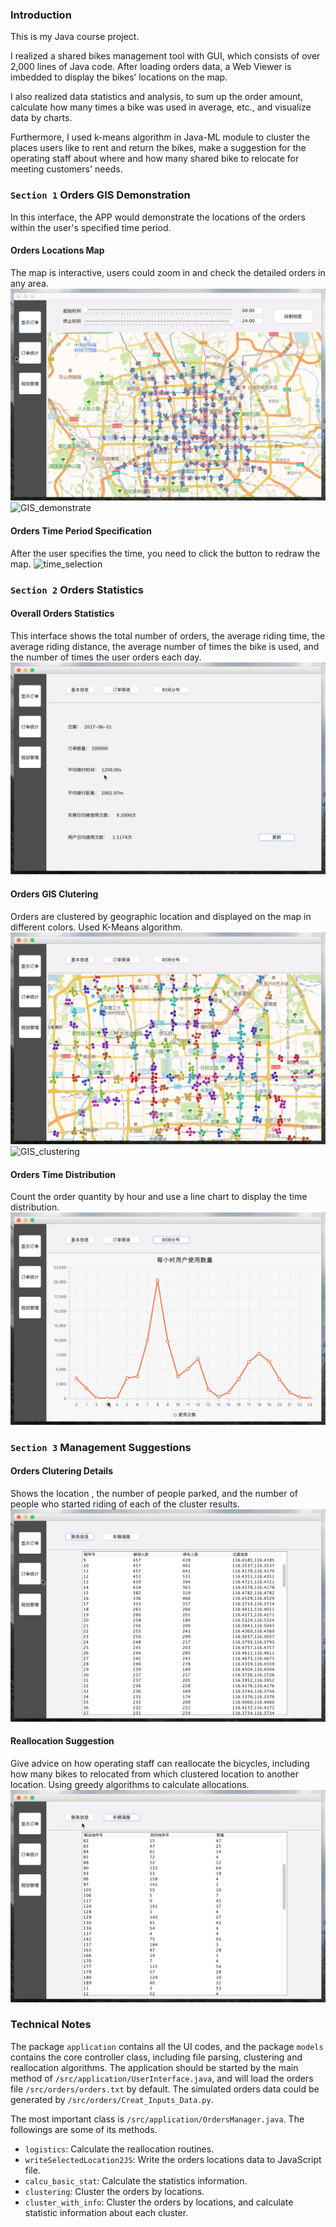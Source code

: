 ### Introduction
This is my Java course project.

I realized a shared bikes management tool with GUI, which consists of over 2,000 lines of Java code. After loading orders data, a Web Viewer is imbedded to display the bikes’ locations on the map. 

I also realized data statistics and analysis, to sum up the order amount, calculate how many times a bike was used in average, etc., and visualize data by charts. 

Furthermore, I used k-means algorithm in Java-ML module to cluster the places users like to rent and return the bikes, make a suggestion for the operating staff about where and how many shared bike to relocate for meeting customers' needs.


### `Section 1` Orders GIS Demonstration
In this interface, the APP would demonstrate the locations of the orders within the user's specified time period.

#### Orders Locations Map
The map is interactive, users could zoom in and check the detailed orders in any area.
![GIS_demonstrate](/screenshots/GIS_demonstrate.png)
![GIS_demonstrate](/screenshots/GIS_demonstrate.gif)

#### Orders Time Period Specification
After the user specifies the time, you need to click the button to redraw the map.
![time_selection](/screenshots/time_selection.gif)

### `Section 2` Orders Statistics
#### Overall Orders Statistics
This interface shows the total number of orders, the average riding time, the average riding distance, the average number of times the bike is used, and the number of times the user orders each day.
![statistics](/screenshots/statistics.png)

#### Orders GIS Clutering
Orders are clustered by geographic location and displayed on the map in different colors. Used K-Means algorithm.
![GIS_clustering](/screenshots/GIS_clustering.png)
![GIS_clustering](/screenshots/GIS_clustering.gif)

#### Orders Time Distribution
Count the order quantity by hour and use a line chart to display the time distribution.
![statistics_visualization](/screenshots/statistics_visualization.png)

### `Section 3` Management Suggestions
#### Orders Clutering Details
Shows the location , the number of people parked, and the number of people who started riding of each of the cluster results.
![clustering_details](/screenshots/clustering_details.png)
#### Reallocation Suggestion
Give advice on how operating staff can reallocate the bicycles, including how many bikes to relocated from which clustered location to another location. Using greedy algorithms to calculate allocations.
![arrangement_solutions](/screenshots/arrangement_solutions.png)

### Technical Notes
The package `application` contains all the UI codes, and the package `models` contains the core controller class, including file parsing, clustering and reallocation algorithms.
The application should be started by the main method of `/src/application/UserInterface.java`, and will load the orders file `/src/orders/orders.txt` by default.
The simulated orders data could be generated by `/src/orders/Creat_Inputs_Data.py`.

The most important class is `/src/application/OrdersManager.java`. The followings are some of its methods.
* `logistics`: Calculate the reallocation routines.
* `writeSelectedLocation2JS`: Write the orders locations data to JavaScript file.
* `calcu_basic_stat`: Calculate the statistics information. 
* `clustering`: Cluster the orders by locations.
* `cluster_with_info`: Cluster the orders by locations, and calculate statistic information about each cluster.

